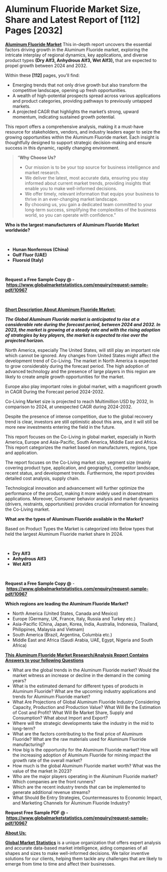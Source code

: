 <h1>Aluminum Fluoride Market Size, Share and Latest Report of [112] Pages [2032]</h1>
<p><a href="https://www.globalmarketstatistics.com/market-reports/aluminum-fluoride-market-10967"><strong>Aluminum Fluoride Market</strong></a> This in-depth report uncovers the essential factors driving growth in the Aluminum Fluoride market, exploring the intricate interplay of regional dynamics, key applications, and diverse product types <strong>(Dry Alf3, Anhydrous Alf3, Wet Alf3),</strong> that are expected to propel growth between 2024 and 2032.</p>
<p>Within these <strong>[112]</strong> pages, you'll find:</p>
<ul>
<li>Emerging trends that not only drive growth but also transform the competitive landscape, opening up fresh opportunities.</li>
<li>A wealth of high-potential prospects spread across various applications and product categories, providing pathways to previously untapped markets.</li>
<li>A projected CAGR that highlights the market&rsquo;s strong, upward momentum, indicating sustained growth potential.</li>
</ul>
<p>This report offers a comprehensive analysis, making it a must-have resource for stakeholders, vendors, and industry leaders eager to seize the growing opportunities within the Aluminum Fluoride market. Each insight is thoughtfully designed to support strategic decision-making and ensure success in this dynamic, rapidly changing environment.</p>
<blockquote class="">
<p>&ldquo;<strong>Why Choose Us? </strong></p>
<ul>
<li>Our mission is to be your top source for business intelligence and market research.</li>
<li>We deliver the latest, most accurate data, ensuring you stay informed about current market trends, providing insights that enable you to make well-informed decisions.</li>
<li>We offer timely, relevant information that equips your business to thrive in an ever-changing market landscape.</li>
<li>By choosing us, you gain a dedicated team committed to your long-term success, simplifying the complexities of the business world, so you can operate with confidence.&rdquo;</li>
</ul>
</blockquote>
<p><strong>Who is the largest manufacturers of Aluminum Fluoride Market worldwide?</strong></p>
<p>&nbsp;</p>
<ul>
<li><strong>Hunan Nonferrous (China)</strong></li>
<li><strong>Gulf Fluor (UAE)</strong></li>
<li><strong>Fluorsid (Italy)</strong></li>
</ul>
<p>&nbsp;</p>
<p><strong>Request a Free Sample Copy @ -&nbsp;</strong><a href="https://www.globalmarketstatistics.com/enquiry/request-sample-pdf/10967"><strong>https://www.globalmarketstatistics.com/enquiry/request-sample-pdf/10967</strong></a></p>
<p>&nbsp;</p>
<p><strong><u>Short Description About Aluminum Fluoride Market:</u></strong></p>
<p><strong><em>The Global Aluminum Fluoride market is anticipated to rise at a considerable rate during the forecast period, between 2024 and 2032. In 2023, the market is growing at a steady rate and with the rising adoption of strategies by key players, the market is expected to rise over the projected horizon.</em></strong></p>
<p>North America, especially The United States, will still play an important role which cannot be ignored. Any changes from United States might affect the development trend of Co-Living. The market in North America is expected to grow considerably during the forecast period. The high adoption of advanced technology and the presence of large players in this region are likely to create ample growth opportunities for the market.</p>
<p>Europe also play important roles in global market, with a magnificent growth in CAGR During the Forecast period 2024-2032.</p>
<p>Co-Living Market size is projected to reach Multimillion USD by 2032, In comparison to 2024, at unexpected CAGR during 2024-2032.</p>
<p>Despite the presence of intense competition, due to the global recovery trend is clear, investors are still optimistic about this area, and it will still be more new investments entering the field in the future.</p>
<p>This report focuses on the Co-Living in global market, especially in North America, Europe and Asia-Pacific, South America, Middle East and Africa. This report categorizes the market based on manufacturers, regions, type and application.</p>
<p>The report focuses on the Co-Living market size, segment size (mainly covering product type, application, and geography), competitor landscape, recent status, and development trends. Furthermore, the report provides detailed cost analysis, supply chain.</p>
<p>Technological innovation and advancement will further optimize the performance of the product, making it more widely used in downstream applications. Moreover, Consumer behavior analysis and market dynamics (drivers, restraints, opportunities) provides crucial information for knowing the Co-Living market.</p>
<p><strong>What are the types of Aluminum Fluoride available in the Market?</strong></p>
<p>Based on Product Types the Market is categorized into Below types that held the largest Aluminum Fluoride market share In 2024.</p>
<p>&nbsp;</p>
<ul>
<li><strong>Dry Alf3</strong></li>
<li><strong>Anhydrous Alf3</strong></li>
<li><strong>Wet Alf3</strong></li>
</ul>
<p>&nbsp;</p>
<p><strong>Request a Free Sample Copy @</strong>&nbsp;-&nbsp;<a href="https://www.globalmarketstatistics.com/enquiry/request-sample-pdf/10967"><strong>https://www.globalmarketstatistics.com/enquiry/request-sample-pdf/10967</strong></a></p>
<p><strong>Which regions are leading the Aluminum Fluoride Market?</strong></p>
<ul>
<li>North America (United States, Canada and Mexico)</li>
<li>Europe (Germany, UK, France, Italy, Russia and Turkey etc.)</li>
<li>Asia-Pacific (China, Japan, Korea, India, Australia, Indonesia, Thailand, Philippines, Malaysia and Vietnam)</li>
<li>South America (Brazil, Argentina, Columbia etc.)</li>
<li>Middle East and Africa (Saudi Arabia, UAE, Egypt, Nigeria and South Africa)</li>
</ul>
<p><strong><u>This Aluminum Fluoride Market Research/Analysis Report Contains Answers to your following Questions</u></strong></p>
<ul>
<li>What are the global trends in the Aluminum Fluoride market? Would the market witness an increase or decline in the demand in the coming years?</li>
<li>What is the estimated demand for different types of products in Aluminum Fluoride? What are the upcoming industry applications and trends for Aluminum Fluoride market?</li>
<li>What Are Projections of Global Aluminum Fluoride Industry Considering Capacity, Production and Production Value? What Will Be the Estimation of Cost and Profit? What Will Be Market Share, Supply and Consumption? What about Import and Export?</li>
<li>Where will the strategic developments take the industry in the mid to long-term?</li>
<li>What are the factors contributing to the final price of Aluminum Fluoride? What are the raw materials used for Aluminum Fluoride manufacturing?</li>
<li>How big is the opportunity for the Aluminum Fluoride market? How will the increasing adoption of Aluminum Fluoride for mining impact the growth rate of the overall market?</li>
<li>How much is the global Aluminum Fluoride market worth? What was the value of the market In 2023?</li>
<li>Who are the major players operating in the Aluminum Fluoride market? Which companies are the front runners?</li>
<li>Which are the recent industry trends that can be implemented to generate additional revenue streams?</li>
<li>What Should Be Entry Strategies, Countermeasures to Economic Impact, and Marketing Channels for Aluminum Fluoride Industry?</li>
</ul>
<p><strong>Request Free Sample PDF @ -&nbsp;</strong><a href="https://www.globalmarketstatistics.com/enquiry/request-sample-pdf/10967"><strong>https://www.globalmarketstatistics.com/enquiry/request-sample-pdf/10967</strong></a></p>
<p><strong><u>About Us:</u></strong></p>
<p><a href="https://www.globalmarketstatistics.com/"><strong>Global Market Statistics</strong></a>&nbsp;is a unique organization that offers expert analysis and accurate data-based market intelligence, aiding companies of all shapes and sizes to make well-informed decisions. We tailor inventive solutions for our clients, helping them tackle any challenges that are likely to emerge from time to time and affect their businesses.</p>